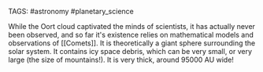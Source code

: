 TAGS: #astronomy #planetary_science 

While the Oort cloud captivated the minds of scientists, it has actually never been observed, and so far it's existence relies on mathematical models and observations of [[Comets]]. It is theoretically a giant sphere surrounding the solar system. It contains icy space debris, which can be very small, or very large (the size of mountains!). It is very thick, around 95000 AU wide! 